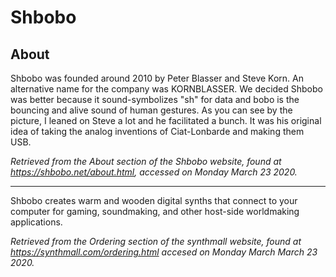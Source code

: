 # Shbobo

## About

Shbobo was founded around 2010 by Peter Blasser and Steve Korn. An alternative name for the company was KORNBLASSER. We decided Shbobo was better because it sound-symbolizes "sh" for data and bobo is the bouncing and alive sound of human gestures. As you can see by the picture, I leaned on Steve a lot and he facilitated a bunch. It was his original idea of taking the analog inventions of Ciat-Lonbarde and making them USB.

*Retrieved from the About section of the Shbobo website, found at <https://shbobo.net/about.html>, accessed on Monday March 23 2020.*

---

Shbobo creates warm and wooden digital synths that connect to your computer for gaming, soundmaking, and other host-side worldmaking applications. 

*Retrieved from the Ordering section of the synthmall website, found at <https://synthmall.com/ordering.html>  accesed on Monday March March 23 2020.*
